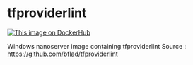 # tfproviderlint
[![This image on DockerHub](https://img.shields.io/docker/pulls/jpatigny/tfproviderlint.svg)](https://hub.docker.com/r/jpatigny/tfproviderlint/)

Windows nanoserver image containing tfproviderlint
Source : https://github.com/bflad/tfproviderlint